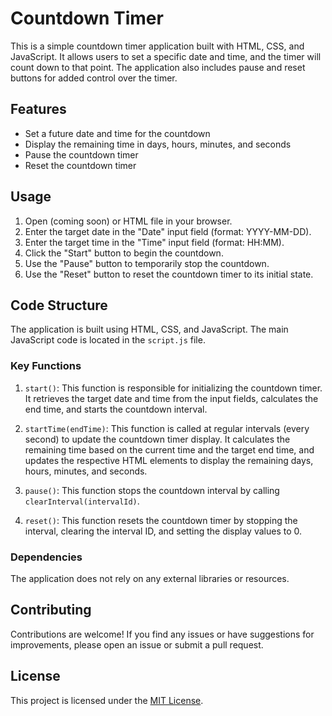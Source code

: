 # Countdown Timer

This is a simple countdown timer application built with HTML, CSS, and JavaScript. It allows users to set a specific date and time, and the timer will count down to that point. The application also includes pause and reset buttons for added control over the timer.

## Features

- Set a future date and time for the countdown
- Display the remaining time in days, hours, minutes, and seconds
- Pause the countdown timer
- Reset the countdown timer

## Usage

1. Open (coming soon) or HTML file in your browser.
2. Enter the target date in the "Date" input field (format: YYYY-MM-DD).
3. Enter the target time in the "Time" input field (format: HH:MM).
4. Click the "Start" button to begin the countdown.
5. Use the "Pause" button to temporarily stop the countdown.
6. Use the "Reset" button to reset the countdown timer to its initial state.

## Code Structure

The application is built using HTML, CSS, and JavaScript. The main JavaScript code is located in the `script.js` file.

### Key Functions

1. `start()`: This function is responsible for initializing the countdown timer. It retrieves the target date and time from the input fields, calculates the end time, and starts the countdown interval.

2. `startTime(endTime)`: This function is called at regular intervals (every second) to update the countdown timer display. It calculates the remaining time based on the current time and the target end time, and updates the respective HTML elements to display the remaining days, hours, minutes, and seconds.

3. `pause()`: This function stops the countdown interval by calling `clearInterval(intervalId)`.

4. `reset()`: This function resets the countdown timer by stopping the interval, clearing the interval ID, and setting the display values to 0.

### Dependencies

The application does not rely on any external libraries or resources.

## Contributing

Contributions are welcome! If you find any issues or have suggestions for improvements, please open an issue or submit a pull request.

## License

This project is licensed under the [MIT License](LICENSE).
